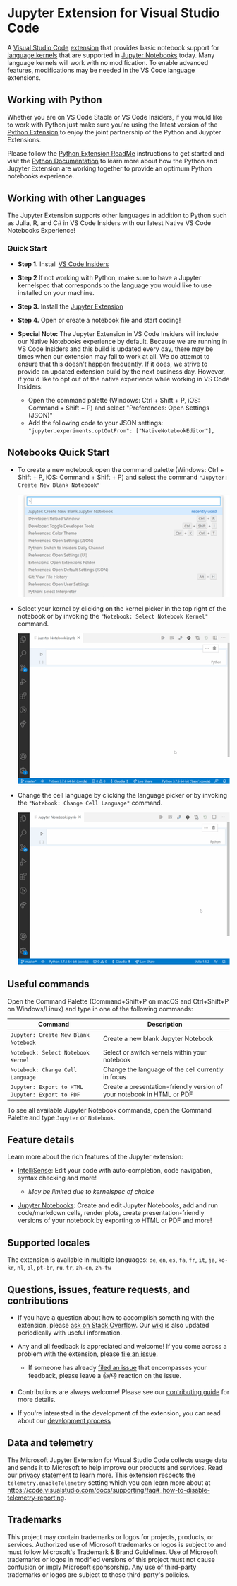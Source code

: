 # Jupyter Extension for Visual Studio Code

A [Visual Studio Code](https://code.visualstudio.com/) [extension](https://marketplace.visualstudio.com/items?itemName=ms-toolsai.jupyter) that provides basic notebook support for [language kernels](https://github.com/jupyter/jupyter/wiki/Jupyter-kernels) that are supported in [Jupyter Notebooks](https://jupyter.org/) today. Many language kernels will work with no modification. To enable advanced features, modifications may be needed in the VS Code language extensions.


## Working with Python

Whether you are on VS Code Stable or VS Code Insiders, if you would like to work with Python just make sure you're using the latest version of the [Python Extension](https://marketplace.visualstudio.com/items?itemName=ms-python.python) to enjoy the joint partnership of the Python and Juypter Extensions.

Please follow the [Python Extension ReadMe](https://github.com/microsoft/vscode-python/blob/main/README.md) instructions to get started and visit the [Python Documentation](https://code.visualstudio.com/docs/python/jupyter-support) to learn more about how the Python and Jupyter Extension are working together to provide an optimum Python notebooks experience.

## Working with other Languages

The Jupyter Extension supports other languages in addition to Python such as Julia, R, and C# in VS Code Insiders with our latest Native VS Code Notebooks Experience!

### Quick Start

-   **Step 1.** Install [VS Code Insiders](https://code.visualstudio.com/insiders/)

-   **Step 2** If not working with Python, make sure to have a Jupyter kernelspec that corresponds to the language you would like to use installed on your machine.

-   **Step 3.** Install the [Jupyter Extension](https://marketplace.visualstudio.com/items?itemName=ms-toolsai.jupyter)

-   **Step 4.** Open or create a notebook file and start coding!

- **Special Note:**  The Jupyter Extension in VS Code Insiders will include our Native Notebooks experience by default. Because we are running in VS Code Insiders and this build is updated every day, there may be times when our extension may fail to work at all. We do attempt to ensure that this doesn't happen frequently. If it does, we strive to provide an updated extension build by the next business day. However, if you'd like to opt out of the native experience while working in VS Code Insiders:
    - Open the command palette (Windows: Ctrl + Shift + P, iOS: Command + Shift + P) and select "Preferences: Open Settings (JSON)"
    - Add the following code to your JSON settings:
     `"jupyter.experiments.optOutFrom": ["NativeNotebookEditor"],`

## Notebooks Quick Start

- To create a new notebook open the command palette (Windows: Ctrl + Shift + P, iOS: Command + Shift + P) and select the command `"Jupyter: Create New Blank Notebook"`

     <img src=https://raw.githubusercontent.com/microsoft/vscode-jupyter/main/images/Jupyter%20README/CreateNewNotebook.png>

- Select your kernel by clicking on the kernel picker in the top right of the notebook or by invoking the `"Notebook: Select Notebook Kernel"` command.

     <img src=https://raw.githubusercontent.com/microsoft/vscode-jupyter/main/images/Jupyter%20README/KernelPicker.gif?>

- Change the cell language by clicking the language picker or by invoking the `"Notebook: Change Cell Language"` command.

     <img src=https://raw.githubusercontent.com/microsoft/vscode-jupyter/main/images/Jupyter%20README/LanguagePicker.gif?>



## Useful commands

Open the Command Palette (Command+Shift+P on macOS and Ctrl+Shift+P on Windows/Linux) and type in one of the following commands:

| Command                               | Description                                                                                                                                                    |
| ------------------------------------- | -------------------------------------------------------------------------------------------------------------------------------------------------------------- |
| `Jupyter: Create New Blank Notebook`| Create a new blank Jupyter Notebook   |
| `Notebook: Select Notebook Kernel`        | Select or switch kernels within your notebook|
| `Notebook: Change Cell Language`        | Change the language of the cell currently in focus |
| `Jupyter: Export to HTML Jupyter: Export to PDF` | Create a presentation-friendly version of your notebook in HTML or PDF

To see all available Jupyter Notebook commands, open the Command Palette and type `Jupyter` or `Notebook`.

## Feature details

Learn more about the rich features of the Jupyter extension:

-   [IntelliSense](https://code.visualstudio.com/docs/python/editing#_autocomplete-and-intellisense): Edit your code with auto-completion, code navigation, syntax checking and more!
     - *May be limited due to kernelspec of choice*

-   [Jupyter Notebooks](https://code.visualstudio.com/docs/python/jupyter-support): Create and edit Jupyter Notebooks, add and run code/markdown cells, render plots, create presentation-friendly versions of your notebook by exporting to HTML or PDF and more!


## Supported locales

The extension is available in multiple languages: `de`, `en`, `es`, `fa`, `fr`, `it`, `ja`, `ko-kr`, `nl`, `pl`, `pt-br`, `ru`, `tr`, `zh-cn`, `zh-tw`

## Questions, issues, feature requests, and contributions

-   If you have a question about how to accomplish something with the extension, please [ask on Stack Overflow](https://stackoverflow.com/questions/tagged/visual-studio-code+jupyter). Our [wiki](https://github.com/microsoft/vscode-jupyter/wiki) is also updated periodically with useful information.
-   Any and all feedback is appreciated and welcome! If you come across a problem with the extension, please [file an issue](https://github.com/microsoft/vscode-jupyter).
      - If someone has already [filed an issue](https://github.com/Microsoft/vscode-jupyter) that encompasses your feedback, please leave a 👍/👎 reaction on the issue.

- Contributions are always welcome! Please see our [contributing guide](https://github.com/Microsoft/vscode-jupyter/blob/main/CONTRIBUTING.md) for more details.

-   If you're interested in the development of the extension, you can read about our [development process](https://github.com/microsoft/vscode-jupyter/blob/main/CONTRIBUTING.md#development-process)

## Data and telemetry

The Microsoft Jupyter Extension for Visual Studio Code collects usage
data and sends it to Microsoft to help improve our products and
services. Read our
[privacy statement](https://privacy.microsoft.com/privacystatement) to
learn more. This extension respects the `telemetry.enableTelemetry`
setting which you can learn more about at
https://code.visualstudio.com/docs/supporting/faq#_how-to-disable-telemetry-reporting.

## Trademarks

This project may contain trademarks or logos for projects, products, or services. Authorized use of Microsoft trademarks or logos is subject to and must follow Microsoft's Trademark & Brand Guidelines. Use of Microsoft trademarks or logos in modified versions of this project must not cause confusion or imply Microsoft sponsorship. Any use of third-party trademarks or logos are subject to those third-party's policies.
